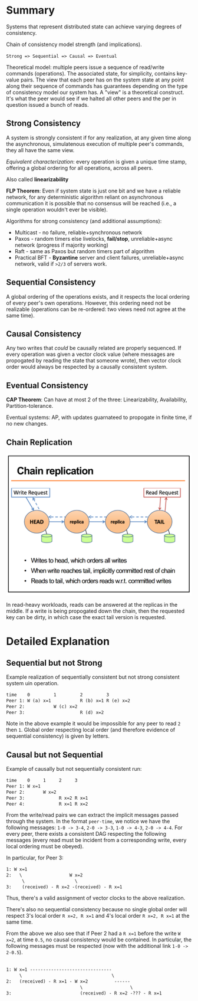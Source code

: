 # Summary

Systems that represent distributed state can achieve varying degrees of consistency.

Chain of consistency model strength (and implications).

`Strong => Sequential => Causal => Eventual`

Theoretical model: multiple peers issue a sequence of read/write commands (operations). The associated state, for simplicity, contains key-value pairs. The view that each peer has on the system state at any point along their sequence of commands has guarantees depending on the type of consistency model our system has. A "view" is a theoretical construct. It's what the peer would see if we halted all other peers and the per in question issued a bunch of reads.

## Strong Consistency

A system is strongly consistent if for any realization, at any given time along the asynchronous, simulatenous execution of multiple peer's commands, they all have the same view.

_Equivalent characterization_: every operation is given a unique time stamp, offering a global ordering for all operations, across all peers.

Also called **linearizability**

**FLP Theorem**: Even if system state is just one bit and we have a reliable network, for any deterministic algorithm reliant on asynchronous communication it is possible that no consensus will be reached (i.e., a single operation wouldn't ever be visible).

Algorithms for strong consistency (and additional assumptions):

* Multicast - no failure, reliable+synchronous network
* Paxos - random timers else livelocks, **fail/stop**, unreliable+async network (progress if majority working)
* Raft - same as Paxos but random timers part of algorithm
* Practical BFT - **Byzantine** server and client failures, unreliable+async network, valid if `>2/3` of servers work.

## Sequential Consistency

A global ordering of the operations exists, and it respects the local ordering of every peer's own operations. However, this ordering need not be realizable (operations can be re-ordered: two views need not agree at the same time).

## Causal Consistency

Any two writes that _could_ be causally related are properly sequenced. If every operation was given a vector clock value (where messages are propogated by reading the state that someone wrote), then vector clock order would always be respected by a causally consistent system.

## Eventual Consistency

**CAP Theorem**: Can have at most 2 of the three: Linearizability, Availability, Partition-tolerance.

Eventual systems: AP, with updates guarnateed to propogate in finite time, if no new changes.

## Chain Replication

![chain replication image](/consistency/chain.png)

In read-heavy workloads, reads can be answered at the replicas in the middle. If a write is being propogated down the chain, then the requested key can be dirty, in which case the exact tail version is requested.

# Detailed Explanation

## Sequential but not Strong

Example realization of sequentially consistent but not strong consistent system uin operation.

```
time    0         1         2         3
Peer 1: W (a) x=1           R (b) x=1 R (e) x=2
Peer 2:           W (c) x=2 
Peer 3:                     R (d) x=2
```

Note in the above example it would be impossible for any peer to read `2` then `1`. Global order respecting local order (and therefore evidence of sequential consistency) is given by letters.

## Causal but not Sequential


Example of causally but not sequentially consistent run:

```
time    0     1     2     3
Peer 1: W x=1         
Peer 2:       W x=2 
Peer 3:             R x=2 R x=1
Peer 4:             R x=1 R x=2
```

From the write/read pairs we can extract the implicit messages passed through the system. In the format `peer-time`, we notice we have the following messages:
`1-0 -> 3-4`, 
`2-0 -> 3-3`, 
`1-0 -> 4-3`, 
`2-0 -> 4-4`. For every peer, there exists a consistent DAG respecting the following messages (every read must be incident from a corresponding write, every local ordering must be obeyed).

In particular, for Peer 3:
```
1: W x=1               
2:   \                  W x=2
      \                   \
3:    (received) - R x=2 -(received) - R x=1
```
Thus, there's a valid assignment of vector clocks to the above realization.

There's also no sequential consistency because no single global order will respect 3's local order `R x=2, R x=1` and 4's local order `R x=2, R x=1` at the same time.

From the above we also see that if Peer 2 had a `R x=1` before the write `W x=2`, at time `0.5`, no causal consistency would be contained. In particular, the following messages must be respected (now with the additional link `1-0 -> 2-0.5`).

```

1: W x=1 -------------------------------
     \                                  \
2:   (received) - R x=1 - W x=2          ------
                            \                  \
3:                          (received) - R x=2 -??? - R x=1
```
